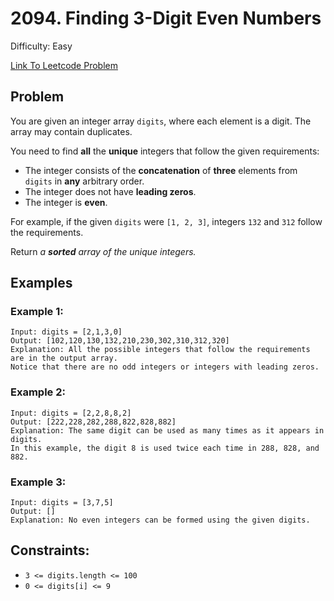 # 2094. Finding 3-Digit Even Numbers
Difficulty: Easy

[Link To Leetcode Problem](https://leetcode.com/problems/finding-3-digit-even-numbers/)

## Problem
You are given an integer array `digits`, where each element is a digit. The array may contain duplicates.

You need to find **all** the **unique** integers that follow the given requirements:

- The integer consists of the **concatenation** of **three** elements from `digits` in **any** arbitrary order.
- The integer does not have **leading zeros**.
- The integer is **even**.

For example, if the given `digits` were `[1, 2, 3]`, integers `132` and `312` follow the requirements.

Return *a **sorted** array of the unique integers.*

## Examples
### Example 1:
```
Input: digits = [2,1,3,0]
Output: [102,120,130,132,210,230,302,310,312,320]
Explanation: All the possible integers that follow the requirements are in the output array. 
Notice that there are no odd integers or integers with leading zeros.
```
### Example 2:
```
Input: digits = [2,2,8,8,2]
Output: [222,228,282,288,822,828,882]
Explanation: The same digit can be used as many times as it appears in digits. 
In this example, the digit 8 is used twice each time in 288, 828, and 882.
```
### Example 3:
```
Input: digits = [3,7,5]
Output: []
Explanation: No even integers can be formed using the given digits.
```

## Constraints:
- `3 <= digits.length <= 100`
- `0 <= digits[i] <= 9`